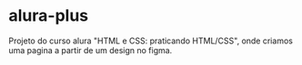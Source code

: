 # alura-plus
Projeto do curso alura "HTML e CSS: praticando HTML/CSS", onde criamos uma pagina a partir de um design no figma.
